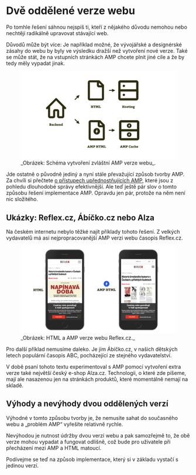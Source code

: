 # Dvě oddělené verze webu

Po tomhle řešení sáhnou nejspíš ti, kteří z nějakého důvodu nemohou nebo nechtějí radikálně upravovat stávající web.

Důvodů může být více: Je například možné, že vývojářské a designérské zásahy do webu by byly ve výsledku dražší než vytvoření nové verze. Také se může stát, že na vstupních stránkách AMP chcete plnit jiné cíle a že by tedy měly vypadat jinak.

<figure>
<img src="../dist/images/original/vdamp/vazby-oddelene.png" alt="">
<figcaption markdown="1">
_Obrázek: Schéma vytvoření zvláštní AMP verze webu_.
</figcaption>
</figure>

Jde ostatně o původně jediný a nyní stále převažující způsob tvorby AMP. Za chvíli si přečtete [o přístupech upřednostňujících AMP](amp-implementace-jen-amp.md), které jsou z pohledu dlouhodobé správy efektivnější. Ale teď ještě pár slov o tomto způsobu řešení implementace AMP. Opravdu jen pár, protože na něm není nic složitého.

## Ukázky: Reflex.cz, Ábíčko.cz nebo Alza

Na českém internetu nebylo těžké najít příklady tohoto řešení. Z velkých vydavatelů má asi nejpropracovanější AMP verzi webu časopis Reflex.cz.
<figure>
<img src="../dist/images/original/vdamp/vazby-reflex.png" alt="">
<figcaption markdown="1">
_Obrázek: HTML a AMP verze webu Reflex.cz._
</figcaption>
</figure>

Pro další příklad nemusíme daleko. Je jím Ábíčko.cz, v našich dětských letech populární časopis ABC, pocházející ze stejného vydavatelství.

V době psaní tohoto textu experimentoval s AMP pomocí vytvoření extra verze také největší český e-shop Alza.cz. Technologii, o které zde píšeme, mají ale nasazenou jen na stránkách produktů, které momentálně nemají na skladě.

## Výhody a nevýhody dvou oddělených verzí

Výhodné v tomto způsobu tvorby je, že nemusíte sahat do současného webu a „problém AMP“ vyřešíte relativně rychle.

Nevýhodou je nutnost údržby dvou verzí webu a pak samozřejmě to, že obě verze mohou vypadat a fungovat odlišně, což bude pro uživatele při přecházení mezi AMP a HTML matoucí.

Podívejme se teď na způsob implementace, který si v základu vystačí s jedinou verzí.
